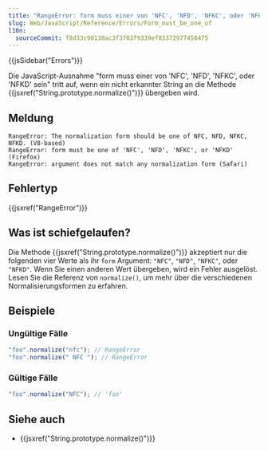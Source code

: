 ```yaml
---
title: "RangeError: form muss einer von 'NFC', 'NFD', 'NFKC', oder 'NFKD' sein"
slug: Web/JavaScript/Reference/Errors/Form_must_be_one_of
l10n:
  sourceCommit: f8d33c90138ac3f3703f9339ef03372977458475
---
```


{{jsSidebar("Errors")}}

Die JavaScript-Ausnahme "form muss einer von 'NFC', 'NFD', 'NFKC', oder 'NFKD' sein" tritt auf, wenn ein nicht erkannter String an die Methode {{jsxref("String.prototype.normalize()")}} übergeben wird.

## Meldung

```plain
RangeError: The normalization form should be one of NFC, NFD, NFKC, NFKD. (V8-based)
RangeError: form must be one of 'NFC', 'NFD', 'NFKC', or 'NFKD' (Firefox)
RangeError: argument does not match any normalization form (Safari)
```

## Fehlertyp

{{jsxref("RangeError")}}

## Was ist schiefgelaufen?

Die Methode {{jsxref("String.prototype.normalize()")}} akzeptiert nur die folgenden vier Werte als ihr `form` Argument: `"NFC"`, `"NFD"`, `"NFKC"`, oder `"NFKD"`. Wenn Sie einen anderen Wert übergeben, wird ein Fehler ausgelöst. Lesen Sie die Referenz von `normalize()`, um mehr über die verschiedenen Normalisierungsformen zu erfahren.

## Beispiele

### Ungültige Fälle

```js example-bad
"foo".normalize("nfc"); // RangeError
"foo".normalize(" NFC "); // RangeError
```

### Gültige Fälle

```js example-good
"foo".normalize("NFC"); // 'foo'
```

## Siehe auch

- {{jsxref("String.prototype.normalize()")}}
